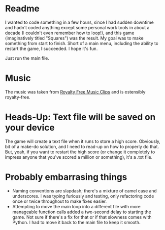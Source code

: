 # Readme
I wanted to code something in a few hours, since I had sudden downtime and hadn't coded anything except some personal work tools in about a decade (I couldn't even remember how to loop!), and this game (imaginatively titled "Squares") was the result. My goal was to make something from start to finish. Short of a main menu, including the ability to restart the game, I succeeded. I hope it's fun.

Just run the main file.

# Music

The music was taken from [Royalty Free Music Clips](https://www.royaltyfreemusicclips.com/pir/free_music_loops.shtml) and is ostensibly royalty-free.

# Heads-Up: Text file will be saved on your device
The game will create a text file when it runs to store a high score. Obviously, bit of a make-do solution, and I need to read-up on how to properly do that. But, yeah, if you want to restart the high score (or change it completely to impress anyone that you've scored a million or something), it's a .txt file.

# Probably embarrasing things
- Naming conventions are slapdash; there's a mixture of camel case and underscores. I was typing furiously and testing, only refactoring code once or twice throughout to make fixes easier.
- Attempting to move the main loop into a different file with more manageable function calls added a two-second delay to starting the game. Not sure if there's a fix for that or if that slowness comes with Python. I had to move it back to the main file to keep it smooth.
